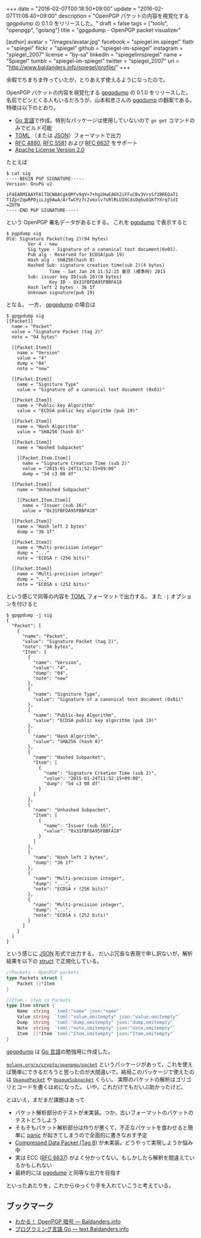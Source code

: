 +++
date = "2016-02-07T00:18:50+09:00"
update = "2016-02-07T11:08:40+09:00"
description = "OpenPGP パケットの内容を視覚化する gpgpdump の 0.1.0 をリリースした。"
draft = false
tags = ["tools", "openpgp", "golang"]
title = "gpgpdump - OpenPGP packet visualizer"

[author]
  avatar = "/images/avatar.jpg"
  facebook = "spiegel.im.spiegel"
  flattr = "spiegel"
  flickr = "spiegel"
  github = "spiegel-im-spiegel"
  instagram = "spiegel_2007"
  license = "by-sa"
  linkedin = "spiegelimspiegel"
  name = "Spiegel"
  tumblr = "spiegel-im-spiegel"
  twitter = "spiegel_2007"
  url = "http://www.baldanders.info/spiegel/profile/"
+++

余暇でちまちま作っていたが，とりあえず使えるようになったので。

OpenPGP パケットの内容を視覚化する [gpgpdump] の 0.1.0 をリリースした。
名前でピンとくる人もいるだろうが，山本和彦さんの [pgpdump] の翻案である。
特徴は以下のとおり。

- [Go 言語]で作成。特別なパッケージは使用していないので `go get` コマンドのみでビルド可能
- [TOML] （または [JSON]）フォーマットで出力
- [RFC 4880], [RFC 5581] および [RFC 6637] をサポート
- [Apache License Version 2.0](http://www.apache.org/licenses/LICENSE-2.0)

たとえば

```
$ cat sig
-----BEGIN PGP SIGNATURE-----
Version: GnuPG v2

iF4EARMIAAYFAlTDCN8ACgkQMfv9qV+7+hg2HwEA6h2iFFuCBv3VrsSf2BREQaT1
T1ZprZqwRPOjiLJg9AwA/ArTwCPz7c2vmxlv7sRlRLUI6CdsOqhuO1KfYXrq7idI
=ZOTN
-----END PGP SIGNATURE-----
```

という OpenPGP 署名データがあるとする。
これを [pgpdump] で表示すると

```
$ pgpdump sig
Old: Signature Packet(tag 2)(94 bytes)
        Ver 4 - new
        Sig type - Signature of a canonical text document(0x01).
        Pub alg - Reserved for ECDSA(pub 19)
        Hash alg - SHA256(hash 8)
        Hashed Sub: signature creation time(sub 2)(4 bytes)
                Time - Sat Jan 24 11:52:15 東京 (標準時) 2015
        Sub: issuer key ID(sub 16)(8 bytes)
                Key ID - 0x31FBFDA95FBBFA18
        Hash left 2 bytes - 36 1f
        Unknown signature(pub 19)
```

となる。
一方， [gpgpdump] の場合は

```
$ gpgpdump sig
[[Packet]]
  name = "Packet"
  value = "Signature Packet (tag 2)"
  note = "94 bytes"

  [[Packet.Item]]
    name = "Version"
    value = "4"
    dump = "04"
    note = "new"

  [[Packet.Item]]
    name = "Signiture Type"
    value = "Signature of a canonical text document (0x01)"

  [[Packet.Item]]
    name = "Public-key Algorithm"
    value = "ECDSA public key algorithm (pub 19)"

  [[Packet.Item]]
    name = "Hash Algorithm"
    value = "SHA256 (hash 8)"

  [[Packet.Item]]
    name = "Hashed Subpacket"

    [[Packet.Item.Item]]
      name = "Signature Creation Time (sub 2)"
      value = "2015-01-24T11:52:15+09:00"
      dump = "54 c3 08 df"

  [[Packet.Item]]
    name = "Unhashed Subpacket"

    [[Packet.Item.Item]]
      name = "Issuer (sub 16)"
      value = "0x31FBFDA95FBBFA18"

  [[Packet.Item]]
    name = "Hash left 2 bytes"
    dump = "36 1f"

  [[Packet.Item]]
    name = "Multi-precision integer"
    dump = "..."
    note = "ECDSA r (256 bits)"

  [[Packet.Item]]
    name = "Multi-precision integer"
    dump = "..."
    note = "ECDSA s (252 bits)"
```

という感じで同等の内容を [TOML] フォーマットで出力する。
また `-j` オプションを付けると

```
$ gpgpdump -j sig
{
  "Packet": [
    {
      "name": "Packet",
      "value": "Signature Packet (tag 2)",
      "note": "94 bytes",
      "Item": [
        {
          "name": "Version",
          "value": "4",
          "dump": "04",
          "note": "new"
        },
        {
          "name": "Signiture Type",
          "value": "Signature of a canonical text document (0x01)"
        },
        {
          "name": "Public-key Algorithm",
          "value": "ECDSA public key algorithm (pub 19)"
        },
        {
          "name": "Hash Algorithm",
          "value": "SHA256 (hash 8)"
        },
        {
          "name": "Hashed Subpacket",
          "Item": [
            {
              "name": "Signature Creation Time (sub 2)",
              "value": "2015-01-24T11:52:15+09:00",
              "dump": "54 c3 08 df"
            }
          ]
        },
        {
          "name": "Unhashed Subpacket",
          "Item": [
            {
              "name": "Issuer (sub 16)",
              "value": "0x31FBFDA95FBBFA18"
            }
          ]
        },
        {
          "name": "Hash left 2 bytes",
          "dump": "36 1f"
        },
        {
          "name": "Multi-precision integer",
          "dump": "...",
          "note": "ECDSA r (256 bits)"
        },
        {
          "name": "Multi-precision integer",
          "dump": "...",
          "note": "ECDSA s (252 bits)"
        }
      ]
    }
  ]
}
```

という感じに [JSON] 形式で出力する。
だいぶ冗長な表現で申し訳ないが，解析結果を以下の [struct] で正規化している。

```go
//Packets - OpenPGP packets
type Packets struct {
    Packet []*Item
}

//Item - item in Packets
type Item struct {
    Name  string  `toml:"name" json:"name"`
    Value string  `toml:"value,omitempty" json:"value,omitempty"`
    Dump  string  `toml:"dump,omitempty" json:"dump,omitempty"`
    Note  string  `toml:"note,omitempty" json:"note,omitempty"`
    Item  []*Item `toml:"Item,omitempty" json:"Item,omitempty"`
}
```

[gpgpdump] は [Go 言語]の勉強用に作成した。

[`golang.org/x/crypto/openpgp/packet`](https://godoc.org/golang.org/x/crypto/openpgp/packet) というパッケージがあって，これを使えば簡単にできるだろうと思ったのが大間違いで，結局このパッケージで使えたのは [`OpaquePacket`](https://godoc.org/golang.org/x/crypto/openpgp/packet#OpaquePacket) や [`OpaqueSubpacket`](https://godoc.org/golang.org/x/crypto/openpgp/packet#OpaqueSubpacket) くらい。
実際のパケットの解析はゴリゴリとコードを書くはめになった。
いや，これだけでもだいぶ助かったけど。

とはいえ，まだまだ課題はあって

- パケット解析部分のテストが未実装。つか，古いフォーマットのパケットのテストどうしよう
- そもそもパケット解析部分は作りが悪くて，不正なパケットを食わせると簡単に [panic] が起きてしまうので全面的に書きなおす予定
- [Compressed Data Packet (Tag 8)](https://tools.ietf.org/html/rfc4880#section-5.6) が未実装。どうやって実現しようか悩み中
- 実は ECC ([RFC 6637]) がよく分かってない。もしかしたら解釈を間違えているかもしれない
- 最終的には [pgpdump] と同等な出力を目指す

といったあたりを，これからゆっくり手を入れていこうと考えている。

## ブックマーク

- [わかる！ OpenPGP 暗号 — Baldanders.info](http://www.baldanders.info/spiegel/archive/pgpdump/openpgp.shtml)
- [プログラミング言語 Go — text.Baldanders.info](/golang/)

[gpgpdump]: https://github.com/spiegel-im-spiegel/gpgpdump "spiegel-im-spiegel/gpgpdump: gpgpdump - OpenPGP packet visualizer"
[pgpdump]: http://www.mew.org/~kazu/proj/pgpdump/ "pgpdump"
[Go 言語]: https://golang.org/ "The Go Programming Language"
[TOML]: https://github.com/toml-lang/toml "toml-lang/toml: Tom's Obvious, Minimal Language"
[JSON]: https://tools.ietf.org/html/rfc7159 "RFC 7159 - The JavaScript Object Notation (JSON) Data Interchange Format"
[RFC 4880]: https://tools.ietf.org/html/rfc4880 "RFC 4880 - OpenPGP Message Format"
[RFC 5581]: https://tools.ietf.org/html/rfc5581 "RFC 5581 - The Camellia Cipher in OpenPGP"
[RFC 6637]: https://tools.ietf.org/html/rfc6637 "RFC 6637 - Elliptic Curve Cryptography (ECC) in OpenPGP"
[struct]: https://golang.org/ref/spec#Struct_types "Struct types"
[panic]: http://blog.golang.org/defer-panic-and-recover "Defer, Panic, and Recover - The Go Blog"
